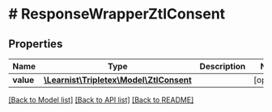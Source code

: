# # ResponseWrapperZtlConsent

## Properties

Name | Type | Description | Notes
------------ | ------------- | ------------- | -------------
**value** | [**\Learnist\Tripletex\Model\ZtlConsent**](ZtlConsent.md) |  | [optional]

[[Back to Model list]](../../README.md#models) [[Back to API list]](../../README.md#endpoints) [[Back to README]](../../README.md)
